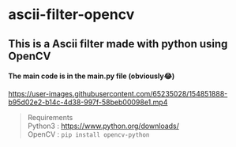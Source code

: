 # ascii-filter-opencv

## This is a Ascii filter made with python using OpenCV
#### The main code is in the main.py file (obviously😂)

https://user-images.githubusercontent.com/65235028/154851888-b95d02e2-b14c-4d38-997f-58beb00098e1.mp4





>Requirements <br>
 Python3 : https://www.python.org/downloads/ <br>
 OpenCV :  `pip install opencv-python`
 
